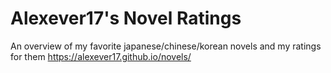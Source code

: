# Alexever17's Novel Ratings
An overview of my favorite japanese/chinese/korean novels and my ratings for them 
https://alexever17.github.io/novels/
